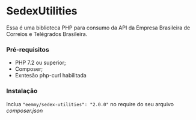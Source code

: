 # SedexUtilities

Essa é uma biblioteca PHP para consumo da API da Empresa Brasileira de Correios e Telégrados Brasileira.

### Pré-requisitos

* PHP 7.2 ou superior;
* Composer;
* Exntesão php-curl habilitada

### Instalação

Inclua ```"eemmy/sedex-utilities": "2.0.0"``` no require do seu arquivo *composer.json*
